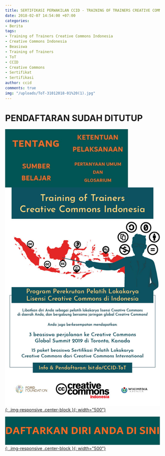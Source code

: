 ```yaml
---
title: SERTIFIKASI PERWAKILAN CCID - TRAINING OF TRAINERS CREATIVE COMMONS INDONESIA
date: 2018-02-07 14:54:00 +07:00
categories:
- Berita
tags:
- Training of Trainers Creative Commons Indonesia
- Creative Commons Indonesia
- Beasiswa
- Training of Trainers
- ToT
- CCID
- Creative Commons
- Sertifikat
- Sertifikasi
author: ccid
comments: true
img: "/uploads/ToT-31012018-01%20(1).jpg"
---
```


# **PENDAFTARAN SUDAH DITUTUP**

<a href="http://creativecommons.or.id/sertifikasi-perwakilan-ccid-training-of-trainers-creative-commons-indonesia/tentang-training-of-trainers-creative-commons-indonesia/"><img style="float: left;" src="/uploads/Tentang%202.jpg" class="img-responsive" width="200"><a href="http://creativecommons.or.id/sertifikasi-perwakilan-ccid-training-of-trainers-creative-commons-indonesia/ketentuan-pelaksanaan-training-of-trainers-creative-commons-indonesia/"><img style="float: left;" src="/uploads/Ketentuan%20Pelaksanaan.jpg" class="img-responsive" width="200"><a href="http://creativecommons.or.id/sertifikasi-perwakilan-ccid-training-of-trainers-creative-commons-indonesia/sumber-belajar/"><img style="float: left;" src="/uploads/Sumber%20Belajar.jpg" class="img-responsive" width="200"><a href="http://creativecommons.or.id/sertifikasi-perwakilan-ccid-training-of-trainers-creative-commons-indonesia/pertanyaan-umum-dan-glosarium/"><img style="float: left;" src="/uploads/Pertanyaan%20Umum%20dan%20Glosarium.jpg" class="img-responsive" width="200">

![ToT-31012018-01 (1).jpg](/uploads/ToT-31012018-01%20(1).jpg){: .img-responsive .center-block }{: width="500"}

<a href="https://freeonlinesurveys.com/s/cAvWBW99">![daftar.jpg](/uploads/daftar.jpg){: .img-responsive .center-block }{: width="500"}